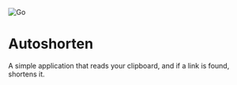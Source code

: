 ![Go](https://github.com/chand1012/autoshorten/workflows/Go/badge.svg?branch=master)

# Autoshorten

A simple application that reads your clipboard, and if a link is found, shortens it.
